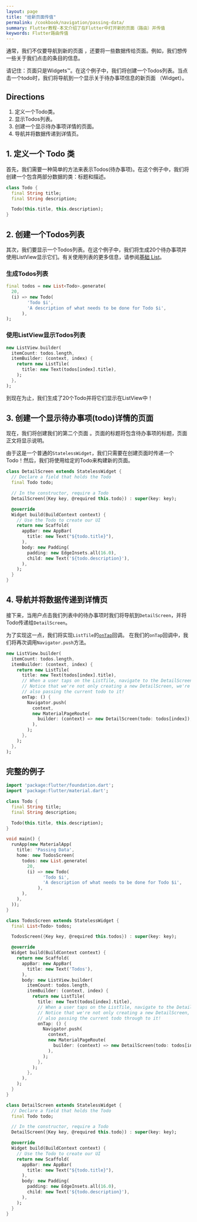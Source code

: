 ```yaml
---
layout: page
title: "给新页面传值"
permalink: /cookbook/navigation/passing-data/
summary: Flutter教程-本文介绍了在Flutter中打开新的页面（路由）并传值
keywords: Flutter路由传值
---
```


通常，我们不仅要导航到新的页面 ，还要将一些数据传给页面。例如，我们想传一些关于我们点击的条目的信息。

请记住：页面只是Widgets&trade;。在这个例子中，我们将创建一个Todos列表。当点击一个todo时，我们将导航到一个显示关于待办事项信息的新页面 （Widget）。

## Directions

  1. 定义一个Todo类。
  2. 显示Todos列表。
  3. 创建一个显示待办事项详情的页面。
  4. 导航并将数据传递到详情页。

## 1. 定义一个 Todo 类

首先，我们需要一种简单的方法来表示Todos(待办事项)。在这个例子中，我们将创建一个包含两部分数据的类：标题和描述。

```dart
class Todo {
  final String title;
  final String description;

  Todo(this.title, this.description);
}
```

## 2. 创建一个Todos列表

其次，我们要显示一个Todos列表。在这个例子中，我们将生成20个待办事项并使用ListView显示它们。有关使用列表的更多信息，请参阅[基础 List](/cookbook/lists/basic-list/)。

### 生成Todos列表

```dart
final todos = new List<Todo>.generate(
  20,
  (i) => new Todo(
        'Todo $i',
        'A description of what needs to be done for Todo $i',
      ),
);
```

### 使用ListView显示Todos列表

```dart
new ListView.builder(
  itemCount: todos.length,
  itemBuilder: (context, index) {
    return new ListTile(
      title: new Text(todos[index].title),
    );
  },
);
```

到现在为止，我们生成了20个Todo并将它们显示在ListView中！

## 3. 创建一个显示待办事项(todo)详情的页面

现在，我们将创建我们的第二个页面 。页面的标题将包含待办事项的标题，页面正文将显示说明。

由于这是一个普通的`StatelessWidget`，我们只需要在创建页面时传递一个Todo！然后，我们将使用给定的Todo来构建新的页面。

```dart
class DetailScreen extends StatelessWidget {
  // Declare a field that holds the Todo
  final Todo todo;

  // In the constructor, require a Todo
  DetailScreen({Key key, @required this.todo}) : super(key: key);

  @override
  Widget build(BuildContext context) {
    // Use the Todo to create our UI
    return new Scaffold(
      appBar: new AppBar(
        title: new Text("${todo.title}"),
      ),
      body: new Padding(
        padding: new EdgeInsets.all(16.0),
        child: new Text('${todo.description}'),
      ),
    );
  }
}
``` 

## 4. 导航并将数据传递到详情页

接下来，当用户点击我们列表中的待办事项时我们将导航到`DetailScreen`，并将Todo传递给`DetailScreen`。

为了实现这一点，我们将实现`ListTile`的[`onTap`](https://docs.flutter.io/flutter/material/ListTile/onTap.html)回调。
在我们的`onTap`回调中，我们将再次调用`Navigator.push`方法。

```dart
new ListView.builder(
  itemCount: todos.length,
  itemBuilder: (context, index) {
    return new ListTile(
      title: new Text(todos[index].title),
      // When a user taps on the ListTile, navigate to the DetailScreen.
      // Notice that we're not only creating a new DetailScreen, we're
      // also passing the current todo to it!
      onTap: () {
        Navigator.push(
          context,
          new MaterialPageRoute(
            builder: (context) => new DetailScreen(todo: todos[index]),
          ),
        );
      },
    );
  },
);
```      

## 完整的例子

```dart
import 'package:flutter/foundation.dart';
import 'package:flutter/material.dart';

class Todo {
  final String title;
  final String description;

  Todo(this.title, this.description);
}

void main() {
  runApp(new MaterialApp(
    title: 'Passing Data',
    home: new TodosScreen(
      todos: new List.generate(
        20,
        (i) => new Todo(
              'Todo $i',
              'A description of what needs to be done for Todo $i',
            ),
      ),
    ),
  ));
}

class TodosScreen extends StatelessWidget {
  final List<Todo> todos;

  TodosScreen({Key key, @required this.todos}) : super(key: key);

  @override
  Widget build(BuildContext context) {
    return new Scaffold(
      appBar: new AppBar(
        title: new Text('Todos'),
      ),
      body: new ListView.builder(
        itemCount: todos.length,
        itemBuilder: (context, index) {
          return new ListTile(
            title: new Text(todos[index].title),
            // When a user taps on the ListTile, navigate to the DetailScreen.
            // Notice that we're not only creating a new DetailScreen, we're
            // also passing the current todo through to it!
            onTap: () {
              Navigator.push(
                context,
                new MaterialPageRoute(
                  builder: (context) => new DetailScreen(todo: todos[index]),
                ),
              );
            },
          );
        },
      ),
    );
  }
}

class DetailScreen extends StatelessWidget {
  // Declare a field that holds the Todo
  final Todo todo;

  // In the constructor, require a Todo
  DetailScreen({Key key, @required this.todo}) : super(key: key);

  @override
  Widget build(BuildContext context) {
    // Use the Todo to create our UI
    return new Scaffold(
      appBar: new AppBar(
        title: new Text("${todo.title}"),
      ),
      body: new Padding(
        padding: new EdgeInsets.all(16.0),
        child: new Text('${todo.description}'),
      ),
    );
  }
}
```
